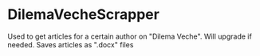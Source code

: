 # DilemaVecheScrapper
Used to get articles for a certain author on "Dilema Veche". Will upgrade if needed. Saves articles as ".docx" files
